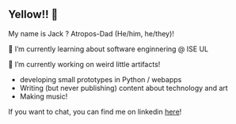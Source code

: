 ## Yellow!! 👋

My name is Jack ? Atropos-Dad (He/him, he/they)! 

🌱 I’m currently learning about software enginnering @ ISE UL

🔭 I’m currently working on weird little artifacts! 
- developing small prototypes in Python / webapps
- Writing (but never publishing) content about technology and art
- Making music! 

If you want to chat, you can find me on linkedin [here](https://www.linkedin.com/in/jccasey/)! 

<!--
**Atropos-Dad/Atropos-Dad** is a ✨ _special_ ✨ repository because its `README.md` (this file) appears on your GitHub profile.

Here are some ideas to get you started:

- 🔭 I’m currently working on ...
- 🌱 I’m currently learning ...
- 💬 Ask me about ...
- 📫 How to reach me: ...
- 😄 Pronouns: ...
- ⚡ Fun fact: ...
-->
